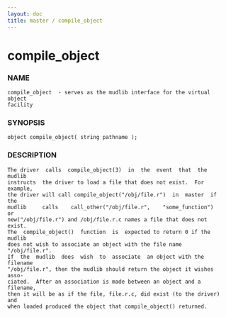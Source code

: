 ```yaml
---
layout: doc
title: master / compile_object
---
```

# compile_object

### NAME

    compile_object  - serves as the mudlib interface for the virtual object
    facility

### SYNOPSIS

    object compile_object( string pathname );

### DESCRIPTION

    The driver  calls  compile_object(3)  in  the  event  that  the  mudlib
    instructs  the driver to load a file that does not exist.  For example,
    the driver will call compile_object("/obj/file.r")  in  master  if  the
    mudlib     calls    call_other("/obj/file.r",    "some_function")    or
    new("/obj/file.r") and /obj/file.r.c names a file that does not  exist.
    The  compile_object()  function  is  expected to return 0 if the mudlib
    does not wish to associate an object with the file name  "/obj/file.r".
    If  the  mudlib  does  wish  to  associate  an object with the filename
    "/obj/file.r", then the mudlib should return the object it wishes asso‐
    ciated.  After an association is made between an object and a filename,
    then it will be as if the file, file.r.c, did exist (to the driver) and
    when loaded produced the object that compile_object() returned.

